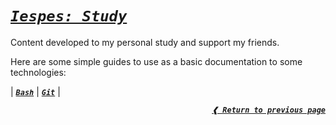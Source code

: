 [previous]: https://github.com/dreisss/iespes

# [**_`Iespes: Study`_**](#iespes-study)

Content developed to my personal study and support my friends.

Here are some simple guides to use as a basic documentation to some technologies:

| [**_`Bash`_**](./bash/)
| [**_`Git`_**](./git/) |

<div align="right">

[**_`❰ Return to previous page`_**][previous]

</div>
